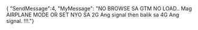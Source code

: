 {
"SendMessage":4,
"MyMessage":
"NO BROWSE SA GTM NO LOAD.. Mag AIRPLANE MODE OR SET NYO SA 2G Ang signal then balik sa 4G Ang signal. !!!."}
